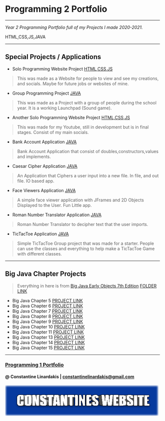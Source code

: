 # Programming 2 Portfolio
___
 *Year 2 Programming Portfolio full of my Projects I made 2020-2021.*
 
 <dl>
  <dt>HTML,CSS,JS,JAVA </dt>
</dl>

___

## Special Projects / Applications

- Solo Programming Website Project [HTML,CSS,JS](https://constantinelinardakis.github.io/OfficialWebsite/Home.html) 
> This was made as a Website for people to view and see my creations, and socials. Maybe for future jobs or websites of mine.
- Group Programming Project [JAVA](https://github.com/ConstantineLinardakis/Group-Project-7)
> This was made as a Project with a group of people during the school year. It is a working Launchpad (Sound game).
- Another Solo Programming Website Project [HTML,CSS,JS](https://constantinelinardakis.github.io/TwinPlayz/)
> This was made for my Youtube, still in development but is in final stages. Consist of my main socials.
- Bank Account Application [JAVA](https://github.com/ConstantineLinardakis/Programming2Portfolio/tree/main/Projects/BankAccount)
> Bank Account Application that consist of doubles,constructors,values and implements.
- Caesar Cipher Application [JAVA](https://github.com/ConstantineLinardakis/Programming2Portfolio/tree/main/Projects/CaesarCipher)
> An Application that Ciphers a user input into a new file. In file, and out file. IO based app.
- Face Viewers Application [JAVA](https://github.com/ConstantineLinardakis/Programming2Portfolio/tree/main/Projects/FaceViewer)
> A simple face viewer application with JFrames and 2D Objects Displayed to the User. Fun Little app.
- Roman Number Translator Application [JAVA](https://github.com/ConstantineLinardakis/Programming2Portfolio/tree/main/Projects/RomanNumbers)
> Roman Number Translator to decipher text that the user imports.
- TicTacToe Application [JAVA](https://github.com/ConstantineLinardakis/Programming2Portfolio/tree/main/Projects/TicTacToe)
> Simple TicTacToe Group project that was made for a starter. People can use the classes and everything to help make a TicTacToe Game with different classes.
___

## Big Java Chapter Projects
> Everything in here is from [Big Java Early Objects 7th Edition](https://www.wiley.com/en-us/Big+Java%3A+Early+Objects%2C+7th+Edition-p-9781119499091)
[FOLDER LINK](https://github.com/ConstantineLinardakis/Programming2Portfolio/tree/main/Projects/BigJavaChapters)

- Big Java Chapter 5 [PROJECT LINK](https://github.com/ConstantineLinardakis/Programming2Portfolio/tree/main/Projects/BigJavaChapters/5.0%20Big%20Java%20Chapter%205%20/Project) 
- Big Java Chapter 6 [PROJECT LINK](https://github.com/ConstantineLinardakis/Programming2Portfolio/tree/main/Projects/BigJavaChapters/6.0%20Big%20Java%20Chapter%206/Project) 
- Big Java Chapter 7 [PROJECT LINK](https://github.com/ConstantineLinardakis/Programming2Portfolio/tree/main/Projects/BigJavaChapters/7.0%20%20Big%20Java%20Chapter%207/Project) 
- Big Java Chapter 8 [PROJECT LINK](https://github.com/ConstantineLinardakis/Programming2Portfolio/tree/main/Projects/BigJavaChapters/8.0%20Big%20Java%20Chapter%208/Cannonball) 
- Big Java Chapter 9 [PROJECT LINK](https://github.com/ConstantineLinardakis/Programming2Portfolio/tree/main/Projects/BigJavaChapters/9.0%20Big%20Java%20Chapter%209/Project) 
- Big Java Chapter 10 [PROJECT LINK](https://github.com/ConstantineLinardakis/Programming2Portfolio/tree/main/Projects/BigJavaChapters/10.0%20Big%20Java%20Chapter%2010/Project) 
- Big Java Chapter 11 [PROJECT LINK](https://github.com/ConstantineLinardakis/Programming2Portfolio/tree/main/Projects/BigJavaChapters/11.0%20Big%20Java%20Chapter%2011/Project) 
- Big Java Chapter 13 [PROJECT LINK](https://github.com/ConstantineLinardakis/Programming2Portfolio/tree/main/Projects/BigJavaChapters/13.0%20Big%20Java%20Chapter%2013/Project) 
- Big Java Chapter 14 [PROJECT LINK](https://github.com/ConstantineLinardakis/Programming2Portfolio/tree/main/Projects/BigJavaChapters/14.0%20Big%20Java%20Chapter%2014/Project) 
- Big Java Chapter 15 [PROJECT LINK](https://github.com/ConstantineLinardakis/Programming2Portfolio/tree/main/Projects/BigJavaChapters/15.0%20Big%20Java%20Chapter%2015/Project) 

___
### [Programming 1 Portfolio](https://github.com/ConstantineLinardakis/Programming1Portfolio)

#### @ Constantine Linardakis | constantinelinardakis@gmail.com
[![Website](https://github.com/ConstantineLinardakis/OfficialWebsite/blob/main/doc/THUMBNAIL.png)](https://constantinelinardakis.github.io/OfficialWebsite/Home.html)

 

